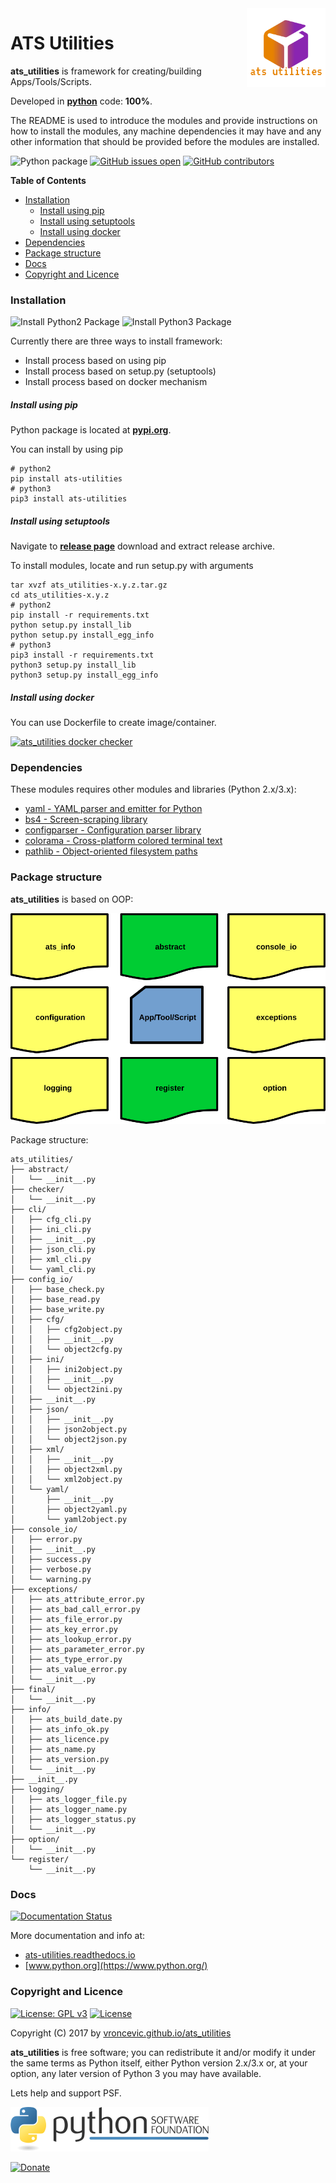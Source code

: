 <img align="right" src="https://raw.githubusercontent.com/vroncevic/ats_utilities/dev/docs/ats_utilities_logo.png" width="25%">

# ATS Utilities

**ats_utilities** is framework for creating/building Apps/Tools/Scripts.

Developed in **[python](https://www.python.org/)** code: **100%**.

The README is used to introduce the modules and provide instructions on
how to install the modules, any machine dependencies it may have and any
other information that should be provided before the modules are installed.

![Python package](https://github.com/vroncevic/ats_utilities/workflows/Python%20package%20ats_utilities/badge.svg?branch=master) [![GitHub issues open](https://img.shields.io/github/issues/vroncevic/ats_utilities.svg)](https://github.com/vroncevic/ats_utilities/issues) [![GitHub contributors](https://img.shields.io/github/contributors/vroncevic/ats_utilities.svg)](https://github.com/vroncevic/ats_utilities/graphs/contributors)

<!-- START doctoc generated TOC please keep comment here to allow auto update -->
<!-- DON'T EDIT THIS SECTION, INSTEAD RE-RUN doctoc TO UPDATE -->
**Table of Contents**

- [Installation](#installation)
    - [Install using pip](#install-using-pip)
    - [Install using setuptools](#install-using-setuptools)
    - [Install using docker](#install-using-docker)
- [Dependencies](#dependencies)
- [Package structure](#package-structure)
- [Docs](#docs)
- [Copyright and Licence](#copyright-and-licence)

<!-- END doctoc generated TOC please keep comment here to allow auto update -->

### Installation

![Install Python2 Package](https://github.com/vroncevic/ats_utilities/workflows/Install%20Python2%20Package%20ats_utilities/badge.svg?branch=master) ![Install Python3 Package](https://github.com/vroncevic/ats_utilities/workflows/Install%20Python3%20Package%20ats_utilities/badge.svg?branch=master)

Currently there are three ways to install framework:
* Install process based on using pip
* Install process based on setup.py (setuptools)
* Install process based on docker mechanism

##### Install using pip

Python package is located at **[pypi.org](https://pypi.org/project/ats-utilities/)**.

You can install by using pip
```
# python2
pip install ats-utilities
# python3
pip3 install ats-utilities
```

##### Install using setuptools

Navigate to **[release page](https://github.com/vroncevic/ats_utilities/releases)** download and extract release archive.

To install modules, locate and run setup.py with arguments
```
tar xvzf ats_utilities-x.y.z.tar.gz
cd ats_utilities-x.y.z
# python2
pip install -r requirements.txt
python setup.py install_lib
python setup.py install_egg_info
# python3
pip3 install -r requirements.txt
python3 setup.py install_lib
python3 setup.py install_egg_info
```

##### Install using docker

You can use Dockerfile to create image/container.

[![ats_utilities docker checker](https://github.com/vroncevic/ats_utilities/workflows/ats_utilities%20docker%20checker/badge.svg)](https://github.com/vroncevic/ats_utilities/actions?query=workflow%3A%22ats_utilities+docker+checker%22)

### Dependencies

These modules requires other modules and libraries (Python 2.x/3.x):
* [yaml - YAML parser and emitter for Python](https://pypi.org/project/PyYAML/)
* [bs4 - Screen-scraping library](https://pypi.org/project/beautifulsoup4/)
* [configparser - Configuration parser library](https://pypi.org/project/configparser/)
* [colorama - Cross-platform colored terminal text](https://pypi.org/project/colorama/)
* [pathlib - Object-oriented filesystem paths](https://pypi.org/project/pathlib/)

### Package structure

**ats_utilities** is based on OOP:

![alt tag](https://raw.githubusercontent.com/vroncevic/ats_utilities/dev/docs/arch_flow_usage.png)

Package structure:
```
ats_utilities/
├── abstract/
│   └── __init__.py
├── checker/
│   └── __init__.py
├── cli/
│   ├── cfg_cli.py
│   ├── ini_cli.py
│   ├── __init__.py
│   ├── json_cli.py
│   ├── xml_cli.py
│   └── yaml_cli.py
├── config_io/
│   ├── base_check.py
│   ├── base_read.py
│   ├── base_write.py
│   ├── cfg/
│   │   ├── cfg2object.py
│   │   ├── __init__.py
│   │   └── object2cfg.py
│   ├── ini/
│   │   ├── ini2object.py
│   │   ├── __init__.py
│   │   └── object2ini.py
│   ├── __init__.py
│   ├── json/
│   │   ├── __init__.py
│   │   ├── json2object.py
│   │   └── object2json.py
│   ├── xml/
│   │   ├── __init__.py
│   │   ├── object2xml.py
│   │   └── xml2object.py
│   └── yaml/
│       ├── __init__.py
│       ├── object2yaml.py
│       └── yaml2object.py
├── console_io/
│   ├── error.py
│   ├── __init__.py
│   ├── success.py
│   ├── verbose.py
│   └── warning.py
├── exceptions/
│   ├── ats_attribute_error.py
│   ├── ats_bad_call_error.py
│   ├── ats_file_error.py
│   ├── ats_key_error.py
│   ├── ats_lookup_error.py
│   ├── ats_parameter_error.py
│   ├── ats_type_error.py
│   ├── ats_value_error.py
│   └── __init__.py
├── final/
│   └── __init__.py
├── info/
│   ├── ats_build_date.py
│   ├── ats_info_ok.py
│   ├── ats_licence.py
│   ├── ats_name.py
│   ├── ats_version.py
│   └── __init__.py
├── __init__.py
├── logging/
│   ├── ats_logger_file.py
│   ├── ats_logger_name.py
│   ├── ats_logger_status.py
│   └── __init__.py
├── option/
│   └── __init__.py
└── register/
    └── __init__.py
```

### Docs

[![Documentation Status](https://readthedocs.org/projects/ats-utilities/badge/?version=latest)](https://ats-utilities.readthedocs.io/projects/ats-utilities/en/latest/?badge=latest)

More documentation and info at:
* [ats-utilities.readthedocs.io](https://ats-utilities.readthedocs.io/en/latest/)
* [www.python.org](https://www.python.org/)

### Copyright and Licence

[![License: GPL v3](https://img.shields.io/badge/License-GPLv3-blue.svg)](https://www.gnu.org/licenses/gpl-3.0) [![License](https://img.shields.io/badge/License-Apache%202.0-blue.svg)](https://opensource.org/licenses/Apache-2.0)

Copyright (C) 2017 by [vroncevic.github.io/ats_utilities](https://vroncevic.github.io/ats_utilities/)

**ats_utilities** is free software; you can redistribute it and/or modify
it under the same terms as Python itself, either Python version 2.x/3.x or,
at your option, any later version of Python 3 you may have available.

Lets help and support PSF.

[![Python Software Foundation](https://raw.githubusercontent.com/vroncevic/ats_utilities/dev/docs/psf-logo-alpha.png)](https://www.python.org/psf/)

[![Donate](https://www.paypalobjects.com/en_US/i/btn/btn_donateCC_LG.gif)](https://psfmember.org/index.php?q=civicrm/contribute/transact&reset=1&id=2)
